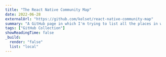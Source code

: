```yaml
---
title: "The React Native Community Map"
date: 2022-06-28
externalUrl: "https://github.com/kelset/react-native-community-map"
summary: "A GitHub page in which I'm trying to list all the places in which the React Native Community 'exists'."
tags: ["GitHub Collection"]
showReadingTime: false
_build:
  render: "false"
  list: "local"
---
```

